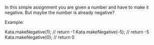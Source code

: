 In this simple assignment you are given a number and have to make it negative. But maybe the number is already negative?

Example:

Kata.makeNegative(1); // return -1
Kata.makeNegative(-5); // return -5
Kata.makeNegative(0); // return 0